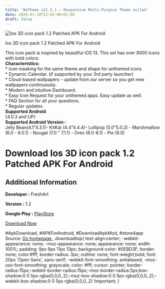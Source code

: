 ```yaml
---
title: 'BeTheme v21.5.1 – Responsive Multi-Purpose Theme nulled'
date: 2020-01-18T12:03:00+01:00
draft: false
---
```


![Ios 3D icon pack 1.2 Patched APK For Android](https://i0.wp.com/apkhome.net/wp-content/uploads/2020/01/Ios-3D-icon-pack-1.2-Patched.png "Ios 3D icon pack 1.2 Patched APK For Android")

  

Ios 3D icon pack 1.2 Patched APK For Android

This icon pack is inspired by beautiful iOS 13. This set has over 9000 icons with bold colors.  
**Characteristics:**  
\* Icon masking for the same theme and shape for unthemed icons  
\* Dynamic Calendar. (if supported by your 3rd party launcher)  
\* Cloud-based wallpapers - update from our server so you get new wallpapers continuously.  
\* Modern and intuitive Dashboard.  
\* Easy Icon Request for your unthemed apps. Easy update as well.  
\* FAQ Section for all your questions.  
\* Regular updates.  
**Supported Android**  
{4.0.3 and UP}  
**Supported Android Version**:-  
Jelly Bean(4.1"4.3.1)- KitKat (4.4"4.4.4)- Lollipop (5.0"5.0.2) - Marshmallow (6.0 - 6.0.1) - Nougat (7.0 " 7.1.1) - Oreo (8.0-8.1) - Pie (9.0)

Download Ios 3D icon pack 1.2 Patched APK For Android
=====================================================

Additional Information
----------------------

**Developer :** FreshArt

**Version :** 1.2

**Google Play :** [PlayStore](https://play.google.com/store/apps/details?id=com.freshart.myios3d)

  

[Download Now](https://store4app.co/post/ios-3d-icon-pack-1-2-patched-apk-for-android_1579335401)

  
#ApkDownload, #APKForAndroid, #DownloadApkMod, #store4app  
Source: [Go homepage.](https://store4app.co/post/ios-3d-icon-pack-1-2-patched-apk-for-android_1579335401) .downloadtop{ text-align:center; -webkit-appearance: none; -moz-appearance: none; appearance: none; width: 100%; padding: 9px 9px 11px 13px; background-color: #0EBD3F; border: none; color:#fff; border-radius: 3px; outline: none; font-weight;bold; font: 20px 'Open Sans', sans-serif; -webkit-font-smoothing: antialiased; -moz-osx-font-smoothing: grayscale; color: #fff; cursor: pointer; border-radius:15px;-webkit-border-radius:15px;-moz-border-radius:5px;box-shadow:0 0 5px rgba(0,0,0,.2);-moz-box-shadow:0 0 5px rgba(0,0,0,.2);-webkit-box-shadow:0 0 5px rgba(0,0,0,.2) !important; }